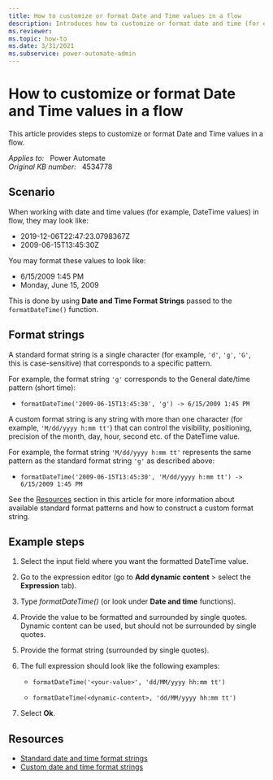 ```yaml
---
title: How to customize or format Date and Time values in a flow
description: Introduces how to customize or format date and time (for example, DateTime) values in a flow.
ms.reviewer: 
ms.topic: how-to
ms.date: 3/31/2021
ms.subservice: power-automate-admin
---
```

# How to customize or format Date and Time values in a flow

This article provides steps to customize or format Date and Time values in a flow.

_Applies to:_ &nbsp; Power Automate  
_Original KB number:_ &nbsp; 4534778

## Scenario

When working with date and time values (for example, DateTime values) in flow, they may look like:

- 2019-12-06T22:47:23.0798367Z
- 2009-06-15T13:45:30Z

You may format these values to look like:

- 6/15/2009 1:45 PM
- Monday, June 15, 2009

This is done by using **Date and Time Format Strings** passed to the `formatDateTime()` function.

## Format strings

A standard format string is a single character (for example, `'d'`, `'g'`, `'G'`, this is case-sensitive) that corresponds to a specific pattern.

For example, the format string `'g'` corresponds to the General date/time pattern (short time):

- `formatDateTime('2009-06-15T13:45:30', 'g') -> 6/15/2009 1:45 PM`

A custom format string is any string with more than one character (for example, `'M/dd/yyyy h:mm tt'`) that can control the visibility, positioning, precision of the month, day, hour, second etc. of the DateTime value.

For example, the format string `'M/dd/yyyy h:mm tt'` represents the same pattern as the standard format string `'g'` as described above:

- `formatDateTime('2009-06-15T13:45:30', 'M/dd/yyyy h:mm tt') -> 6/15/2009 1:45 PM`

See the [Resources](#resources) section in this article for more information about available standard format patterns and how to construct a custom format string.

## Example steps

1. Select the input field where you want the formatted DateTime value.
2. Go to the expression editor (go to **Add dynamic content** > select the **Expression** tab).
3. Type *formatDateTime()* (or look under **Date and time** functions).
4. Provide the value to be formatted and surrounded by single quotes. Dynamic content can be used, but should not be surrounded by single quotes.
5. Provide the format string (surrounded by single quotes).
6. The full expression should look like the following examples:

   - `formatDateTime('<your-value>', 'dd/MM/yyyy hh:mm tt')`
      
   - `formatDateTime(<dynamic-content>, 'dd/MM/yyyy hh:mm tt')`

7. Select **Ok**.

## Resources

- [Standard date and time format strings](/dotnet/standard/base-types/standard-date-and-time-format-strings#Resources#Resource)
- [Custom date and time format strings](/dotnet/standard/base-types/custom-date-and-time-format-strings)
